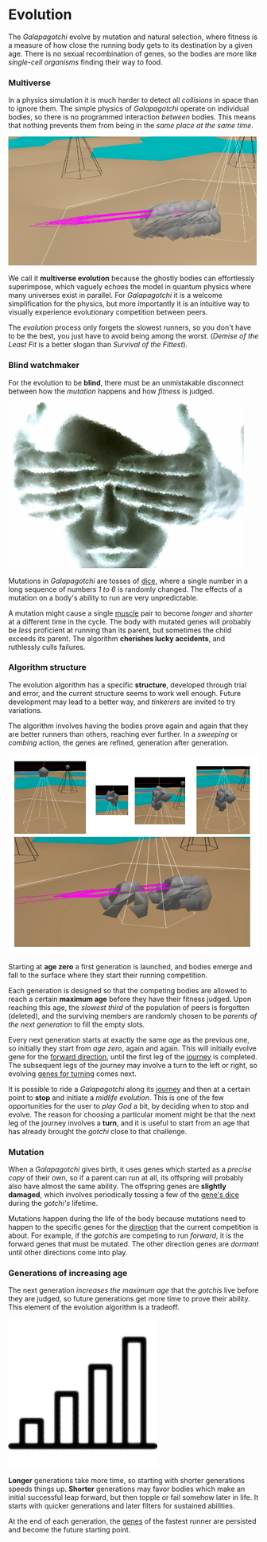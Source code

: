 # Evolution

The *Galapagotchi* evolve by mutation and natural selection, where fitness is a measure of how close the running body gets to its destination by a given age. There is no sexual recombination of genes, so the bodies are more like *single-cell organisms* finding their way to food.

### Multiverse

In a physics simulation it is much harder to detect all *collisions* in space than to ignore them. The simple physics of *Galapagotchi* operate on individual bodies, so there is no programmed interaction *between* bodies. This means that nothing prevents them from being in the *same place at the same time*.

![multiverse evolution](media/multiverse-evolution.png)

We call it **multiverse evolution** because the ghostly bodies can effortlessly superimpose, which vaguely echoes the model in quantum physics where many universes exist in parallel. For *Galapagotchi* it is a welcome simplification for the physics, but more importantly it is an intuitive way to visually experience evolutionary competition between peers.

The *evolution* process only forgets the slowest runners, so you don't have to be the best, you just have to avoid being among the worst. (*Demise of the Least Fit* is a better slogan than *Survival of the Fittest*).

### Blind watchmaker

For the evolution to be **blind**, there must be an unmistakable disconnect between how the *mutation* happens and how *fitness* is judged.

![blind](media/blind.png)

Mutations in *Galapagotchi* are tosses of [dice](gene.md), where a single number in a long sequence of numbers *1 to 6* is randomly changed. The effects of a mutation on a body's ability to run are very unpredictable.

A mutation might cause a single [muscle](muscle.md) pair to become *longer* and *shorter* at a different time in the cycle. The body with mutated genes will probably be *less* proficient at running than its parent, but sometimes the child exceeds its parent. The algorithm **cherishes lucky accidents**, and ruthlessly culls failures.

### Algorithm structure

The evolution algorithm has a specific **structure**, developed through trial and error, and the current structure seems to work well enough. Future development may lead to a better way, and *tinkerers* are invited to try variations.

The algorithm involves having the bodies prove again and again that they are better runners than others, reaching ever further. In a *sweeping* or *combing* action, the genes are refined, generation after generation.

![birth](media/birth-collage.png)

Starting at **age zero** a first generation is launched, and bodies emerge and fall to the surface where they start their running competition. 

Each generation is designed so that the competing bodies are allowed to reach a certain **maximum age** before they have their fitness judged. Upon reaching this age, the *slowest third* of the population of peers is forgotten (deleted), and the surviving members are randomly chosen to be *parents of the next generation* to fill the empty slots.

Every next generation starts at exactly the same *age* as the previous one, so initially they start from *age zero*, again and again. This will initially evolve gene for the [forward direction](sense.md), until the first leg of the [journey](journey.md) is completed. The subsequent legs of the journey may involve a turn to the left or right, so evolving [genes for turning](gene.md) comes next.

It is possible to ride a *Galapagotchi* along its [journey](journey.md) and then at a certain point to **stop** and initiate a *midlife evolution*. This is one of the few opportunities for the user to *play God* a bit, by deciding when to stop and evolve. The reason for choosing a particular moment might be that the next leg of the journey involves a **turn**, and it is useful to start from an age that has already brought the *gotchi* close to that challenge.

### Mutation

When a *Galapagotchi* gives birth, it uses genes which started as a *precise copy* of their own, so if a parent can run at all, its offspring will probably also have almost the same ability. The offspring genes are **slightly damaged**, which involves periodically tossing a few of the [gene's dice](gene.md) during the *gotchi's* lifetime. 

Mutations happen during the life of the body because mutations need to happen to the specific genes for the [direction](sense.md) that the current competition is about. For example, if the *gotchis* are competing to run *forward*, it is the forward genes that must be mutated. The other direction genes are *dormant* until other directions come into play.

### Generations of increasing age

The next generation *increases the maximum age* that the *gotchis* live before they are judged, so future generations get more time to prove their ability. This element of the evolution algorithm is a tradeoff.

![increasing age](media/increasing-age.png)

**Longer** generations take more time, so starting with shorter generations speeds things up. **Shorter** generations may favor bodies which make an initial successful leap forward, but then topple or fail somehow later in life. It starts with quicker generations and later filters for sustained abilities.

At the end of each generation, the [genes](gene.md) of the fastest runner are persisted and become the future starting point.
